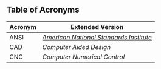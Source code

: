## Table of Acronyms

|**Acronym** |**Extended Version**|
|--------|-----------------|
|ANSI | *[American National Standards Institute](https://www.ansi.org/)* |
|CAD | *Computer Aided Design* |
|CNC | *Computer Numerical Control* |
